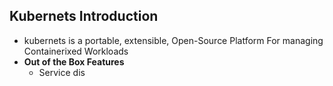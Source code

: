 ## Kubernets Introduction
* kubernets is a portable, extensible, Open-Source Platform For managing Containerixed Workloads
* **Out of the Box Features**
    * Service dis